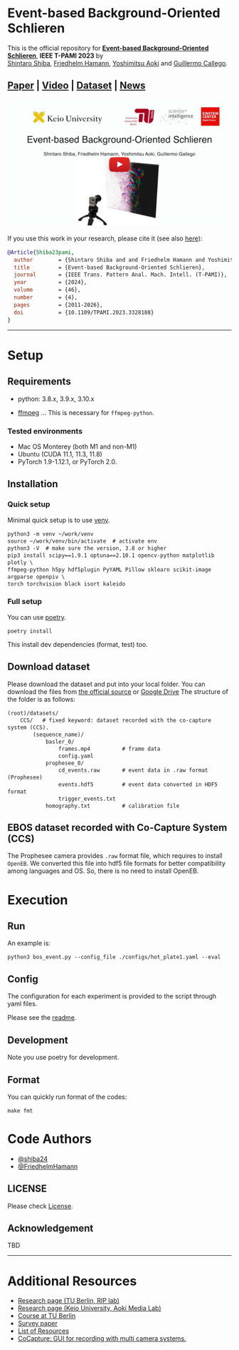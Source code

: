 # Event-based Background-Oriented Schlieren

This is the official repository for [**Event-based Background-Oriented Schlieren**](https://doi.org/10.1109/TPAMI.2023.3328188), **IEEE T-PAMI 2023** by  
[Shintaro Shiba](http://shibashintaro.com/), [Friedhelm Hamann](https://friedhelmhamann.github.io/), [Yoshimitsu Aoki](https://aoki-medialab.jp/aokiyoshimitsu-en/) and [Guillermo Callego](https://sites.google.com/view/guillermogallego).

<h2 align="left">
  
[Paper](https://arxiv.org/pdf/2311.00434) | [Video](https://youtu.be/Ev52n8KgxIU) | [Dataset](https://doi.org/10.14279/depositonce-19492) | [News](https://www.tu.berlin/en/about/profile/press-releases-news/schlierenfotografie)
</h2>

[![Event-based Background-Oriented Schlieren](docs/img/event_based_bos_pami23.jpg)](https://youtu.be/Ev52n8KgxIU)


If you use this work in your research, please cite it (see also [here](#citation)):

```bibtex
@Article{Shiba23pami,
  author        = {Shintaro Shiba and and Friedhelm Hamann and Yoshimitsu Aoki and Guillermo Gallego},
  title         = {Event-based Background-Oriented Schlieren},
  journal       = {IEEE Trans. Pattern Anal. Mach. Intell. (T-PAMI)},
  year          = {2024},
  volume        = {46},
  number        = {4},
  pages         = {2011-2026},
  doi           = {10.1109/TPAMI.2023.3328188}
}
```

-------
# Setup

## Requirements

- python: 3.8.x, 3.9.x, 3.10.x

- [ffmpeg](https://ffmpeg.org/) ... This is necessary for `ffmpeg-python`.

### Tested environments

- Mac OS Monterey (both M1 and non-M1)
- Ubuntu (CUDA 11.1, 11.3, 11.8)
- PyTorch 1.9-1.12.1, or PyTorch 2.0.

## Installation

### Quick setup

Minimal quick setup is to use [venv](https://docs.python.org/3/library/venv.html).

```shell
python3 -m venv ~/work/venv
source ~/work/venv/bin/activate  # activate env
python3 -V  # make sure the version, 3.8 or higher
pip3 install scipy==1.9.1 optuna==2.10.1 opencv-python matplotlib plotly \
ffmpeg-python h5py hdf5plugin PyYAML Pillow sklearn scikit-image argparse openpiv \
torch torchvision black isort kaleido
```

### Full setup

You can use [poetry](https://python-poetry.org/docs/).

```shell
poetry install
```

This install dev dependencies (format, test) too.

## Download dataset

Please download the dataset and put into your local folder. You can download the files from [the official source](https://doi.org/10.14279/depositonce-19492) or [Google Drive](https://drive.google.com/drive/folders/1kMnCKRI6QE8AmtxXe_jU9DTjlMbldpZM?usp=sharing)
The structure of the folder is as follows:

```shell
(root)/datasets/
    CCS/   # fixed keyword: dataset recorded with the co-capture system (CCS).
        (sequence_name)/
            basler_0/
                frames.mp4          # frame data
                config.yaml
            prophesee_0/
                cd_events.raw       # event data in .raw format (Prophesee)
                events.hdf5         # event data converted in HDF5 format
                trigger_events.txt
            homography.txt          # calibration file
```

## EBOS dataset recorded with Co-Capture System (CCS)

The Prophesee camera provides `.raw` format file, which requires to install `OpenEB`.
We converted this file into hdf5 file formats for better compatibility among languages and OS.
So, there is no need to install OpenEB.

# Execution

## Run

An example is:

```shell
python3 bos_event.py --config_file ./configs/hot_plate1.yaml --eval
```

## Config

The configuration for each experiment is provided to the script through yaml files.

Please see the [readme](./configs/README.md).

## Development

Note you use poetry for development.

## Format

You can quickly run format of the codes:

```shell
make fmt
```

<!--
# Citation

If you use this work in your research, please cite it as follows:

```bibtex
@Article{Shiba23pami,
  author        = {Shintaro Shiba and and Friedhelm Hamann and Yoshimitsu Aoki and Guillermo Gallego},
  title         = {Event-based Background-Oriented Schlieren},
  booktitle     = {IEEE T-PAMI},
  pages         = {},
  doi           = {10.1109/TPAMI.2023.3328188},
  year          = 2023
}
```
-->

# Code Authors

- [@shiba24](https://github.com/shiba24)
- [@FriedhelmHamann](https://github.com/FriedhelmHamann)

## LICENSE

Please check [License](./LICENSE).

## Acknowledgement

TBD

-------
# Additional Resources

* [Research page (TU Berlin, RIP lab)](https://sites.google.com/view/guillermogallego/research/event-based-vision)
* [Research page (Keio University, Aoki Media Lab)](https://aoki-medialab.jp/home-en/)
* [Course at TU Berlin](https://sites.google.com/view/guillermogallego/teaching/event-based-robot-vision)
* [Survey paper](http://rpg.ifi.uzh.ch/docs/EventVisionSurvey.pdf)
* [List of Resources](https://github.com/uzh-rpg/event-based_vision_resources)
* [CoCapture: GUI for recording with multi camera systems.](https://github.com/tub-rip/CoCapture)
